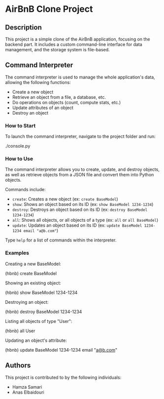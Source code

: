 # AirBnB Clone Project

## Description

This project is a simple clone of the AirBnB application, focusing on the backend part. It includes a custom command-line interface for data management, and the storage system is file-based.

## Command Interpreter

The command interpreter is used to manage the whole application's data, allowing the following functions:
- Create a new object
- Retrieve an object from a file, a database, etc.
- Do operations on objects (count, compute stats, etc.)
- Update attributes of an object
- Destroy an object

### How to Start
To launch the command interpreter, navigate to the project folder and run:

./console.py

### How to Use

The command interpreter allows you to create, update, and destroy objects, as well as retrieve objects from a JSON file and convert them into Python objects.

Commands include:

- `create`: Creates a new object (ex: `create BaseModel`)
- `show`: Shows an object based on its ID (ex: `show BaseModel 1234-1234`)
- `destroy`: Destroys an object based on its ID (ex: `destroy BaseModel 1234-1234`)
- `all`: Shows all objects, or all objects of a type (ex: `all` or `all BaseModel`)
- `update`: Updates an object based on its ID (ex: `update BaseModel 1234-1234 email "a@b.com"`)

Type `help` for a list of commands within the interpreter.

### Examples

Creating a new BaseModel:

(hbnb) create BaseModel

Showing an existing object:

(hbnb) show BaseModel 1234-1234

Destroying an object:

(hbnb) destroy BaseModel 1234-1234

Listing all objects of type "User":

(hbnb) all User

Updating an object's attribute:

(hbnb) update BaseModel 1234-1234 email "a@b.com"

## Authors

This project is contributed to by the following individuals:
- Hamza Samari
- Anas Elbaidouri

